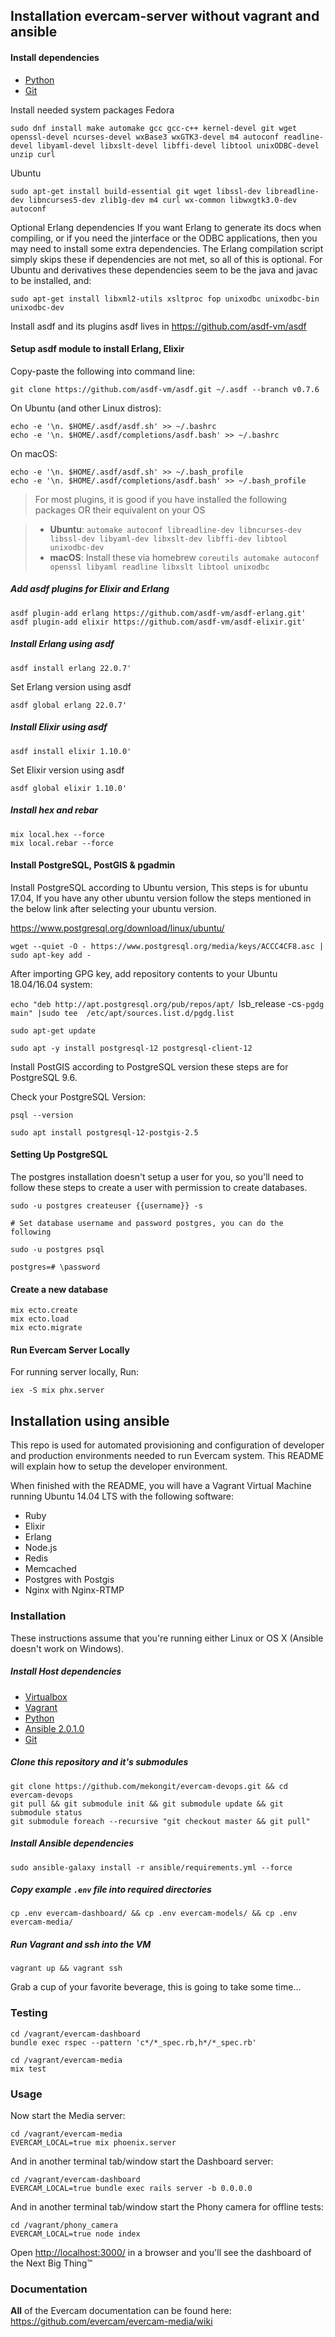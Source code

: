 ## Installation evercam-server without vagrant and ansible

#### Install dependencies

* [Python](https://www.python.org/downloads/)
* [Git](http://git-scm.com/downloads)

Install needed system packages
Fedora
```
sudo dnf install make automake gcc gcc-c++ kernel-devel git wget openssl-devel ncurses-devel wxBase3 wxGTK3-devel m4 autoconf readline-devel libyaml-devel libxslt-devel libffi-devel libtool unixODBC-devel unzip curl
```
Ubuntu
```
sudo apt-get install build-essential git wget libssl-dev libreadline-dev libncurses5-dev zlib1g-dev m4 curl wx-common libwxgtk3.0-dev autoconf
```
Optional Erlang dependencies
If you want Erlang to generate its docs when compiling, or if you need the jinterface or the ODBC applications, then you may need to install some extra dependencies. The Erlang compilation script simply skips these if dependencies are not met, so all of this is optional. For Ubuntu and derivatives these dependencies seem to be the java and javac to be installed, and:
```
sudo apt-get install libxml2-utils xsltproc fop unixodbc unixodbc-bin unixodbc-dev
```
Install asdf and its plugins
asdf lives in https://github.com/asdf-vm/asdf

#### Setup asdf module to install Erlang, Elixir

Copy-paste the following into command line:

```
git clone https://github.com/asdf-vm/asdf.git ~/.asdf --branch v0.7.6
```

On Ubuntu (and other Linux distros):

```
echo -e '\n. $HOME/.asdf/asdf.sh' >> ~/.bashrc
echo -e '\n. $HOME/.asdf/completions/asdf.bash' >> ~/.bashrc
```

On macOS:

```
echo -e '\n. $HOME/.asdf/asdf.sh' >> ~/.bash_profile
echo -e '\n. $HOME/.asdf/completions/asdf.bash' >> ~/.bash_profile
```

> For most plugins, it is good if you have installed the following packages OR their equivalent on your OS

> * **Ubuntu**: `automake autoconf libreadline-dev libncurses-dev libssl-dev libyaml-dev libxslt-dev libffi-dev libtool unixodbc-dev`
> * **macOS**: Install these via homebrew `coreutils automake autoconf openssl libyaml readline libxslt libtool unixodbc`

##### Add asdf plugins for Elixir and Erlang

```
asdf plugin-add erlang https://github.com/asdf-vm/asdf-erlang.git'
asdf plugin-add elixir https://github.com/asdf-vm/asdf-elixir.git'
```

##### Install Erlang using asdf

```
asdf install erlang 22.0.7'
```

Set Erlang version using asdf

```
asdf global erlang 22.0.7'
```

##### Install Elixir using asdf

```
asdf install elixir 1.10.0'
```

Set Elixir version using asdf
```
asdf global elixir 1.10.0'
```

##### Install hex and rebar

```
mix local.hex --force
mix local.rebar --force
```

#### Install PostgreSQL, PostGIS & pgadmin
Install PostgreSQL according to Ubuntu version, This steps is for ubuntu 17.04, If you have any other ubuntu version follow the steps mentioned in the below link after selecting your ubuntu version.

https://www.postgresql.org/download/linux/ubuntu/

`wget --quiet -O - https://www.postgresql.org/media/keys/ACCC4CF8.asc | sudo apt-key add -`

After importing GPG key, add repository contents to your Ubuntu 18.04/16.04 system:

`echo "deb http://apt.postgresql.org/pub/repos/apt/ `lsb_release -cs`-pgdg main" |sudo tee  /etc/apt/sources.list.d/pgdg.list`

`sudo apt-get update`

`sudo apt -y install postgresql-12 postgresql-client-12`

Install PostGIS according to PostgreSQL version these steps are for PostgreSQL 9.6.

Check your PostgreSQL Version:

`psql --version`

`sudo apt install postgresql-12-postgis-2.5`

#### Setting Up PostgreSQL
The postgres installation doesn't setup a user for you, so you'll need to follow these steps to create a user with permission to create databases.

`sudo -u postgres createuser {{username}} -s`

`# Set database username and password postgres, you can do the following`

`sudo -u postgres psql`

`postgres=# \password`

#### Create a new database

```
mix ecto.create
mix ecto.load
mix ecto.migrate
```

#### Run Evercam Server Locally
For running server locally, Run:

`iex -S mix phx.server`

## Installation using ansible

This repo is used for automated provisioning and configuration of developer and production environments needed to run Evercam system. This README will explain how to setup the developer environment.

When finished with the README, you will have a Vagrant Virtual Machine running Ubuntu 14.04 LTS with the following software:

* Ruby
* Elixir
* Erlang
* Node.js
* Redis
* Memcached
* Postgres with Postgis
* Nginx with Nginx-RTMP

### Installation

These instructions assume that you're running either Linux or OS X (Ansible doesn't work on Windows).

##### Install Host dependencies

* [Virtualbox](https://www.virtualbox.org/wiki/Downloads)
* [Vagrant](http://www.vagrantup.com/downloads.html)
* [Python](https://www.python.org/downloads/)
* [Ansible 2.0.1.0](http://docs.ansible.com/ansible/intro_installation.html)
* [Git](http://git-scm.com/downloads)

##### Clone this repository and it's submodules

```
git clone https://github.com/mekongit/evercam-devops.git && cd evercam-devops
git pull && git submodule init && git submodule update && git submodule status
git submodule foreach --recursive "git checkout master && git pull"
```

##### Install Ansible dependencies

```
sudo ansible-galaxy install -r ansible/requirements.yml --force
```

##### Copy example `.env` file into required directories

```
cp .env evercam-dashboard/ && cp .env evercam-models/ && cp .env evercam-media/
```

##### Run Vagrant and ssh into the VM

```
vagrant up && vagrant ssh
```

Grab a cup of your favorite beverage, this is going to take some time...

### Testing

```
cd /vagrant/evercam-dashboard
bundle exec rspec --pattern 'c*/*_spec.rb,h*/*_spec.rb'

cd /vagrant/evercam-media
mix test
```

### Usage

Now start the Media server:

```
cd /vagrant/evercam-media
EVERCAM_LOCAL=true mix phoenix.server
```

And in another terminal tab/window start the Dashboard server:

```
cd /vagrant/evercam-dashboard
EVERCAM_LOCAL=true bundle exec rails server -b 0.0.0.0
```

And in another terminal tab/window start the Phony camera for offline tests:

```
cd /vagrant/phony_camera
EVERCAM_LOCAL=true node index
```

Open [http://localhost:3000/](http://localhost:3000/) in a browser and you'll see the dashboard of the Next Big Thing&trade;

### Documentation

**All** of the Evercam documentation can be found here: https://github.com/evercam/evercam-media/wiki
